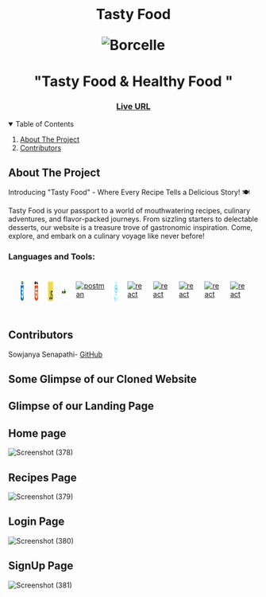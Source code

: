 <!-- PROJECT LOGO -->
<br />
<h1 align="center" >
   Tasty Food

  ![Borcelle](https://github.com/senapathisowjanya/webledger-assignment/assets/119430125/f371db53-8440-4537-a388-d684f56821d5)

</h1>

<h1 align="center">"Tasty Food & Healthy Food " </h1>
<h3 align="center">
	<a href="(https://recipe-xb31bcz2n-senapathisowjanya.vercel.app/)" target="_blank">Live URL</a>
</h3>
  
<!-- TABLE OF CONTENTS -->
<details open="open">
  <summary>Table of Contents</summary>
  <ol>
    <li>
      <a href="#about-the-project">About The Project</a>
<!--       <ul>
        <li><a href="#built-with">Built With</a></li>
          <li><a href="#tools-and-libraries">Tools And Libraries</a></li>
      </ul> -->
    </li>
    <li><a href="#contributors">Contributors</a></li>
  </ol>
</details>

<!-- ABOUT THE PROJECT -->

## About The Project
Introducing "Tasty Food" - Where Every Recipe Tells a Delicious Story! 🍽️

Tasty Food is your passport to a world of mouthwatering recipes, culinary adventures, and flavor-packed journeys. From sizzling starters to delectable desserts, our website is a treasure trove of gastronomic inspiration. Come, explore, and embark on a culinary voyage like never before!

<h3 align="left">Languages and Tools:</h3>
<p align="left" style=' width:"90%"; margin: auto; padding: 23px; display: flex; gap: 18px;'> <a href="https://www.w3schools.com/css/" target="_blank" rel="noreferrer"> <img src="https://raw.githubusercontent.com/devicons/devicon/master/icons/css3/css3-original-wordmark.svg" alt="css3" width="40" height="40"/> </a>  <a href="https://www.w3.org/html/" target="_blank" rel="noreferrer"> <img src="https://raw.githubusercontent.com/devicons/devicon/master/icons/html5/html5-original-wordmark.svg" alt="html5" width="40" height="40"/> </a> <a href="https://developer.mozilla.org/en-US/docs/Web/JavaScript" target="_blank" rel="noreferrer"> <img src="https://raw.githubusercontent.com/devicons/devicon/master/icons/javascript/javascript-original.svg" alt="javascript" width="40" height="40"/> </a> <a href="https://nodejs.org" target="_blank" rel="noreferrer"> <img src="https://raw.githubusercontent.com/devicons/devicon/master/icons/nodejs/nodejs-original-wordmark.svg" alt="nodejs" width="40" height="40"/> </a> <a href="https://postman.com" target="_blank" rel="noreferrer"> <img src="https://www.vectorlogo.zone/logos/getpostman/getpostman-icon.svg" alt="postman" width="40" height="40"/> </a> <a href="https://reactjs.org/" target="_blank" rel="noreferrer"> <img src="https://raw.githubusercontent.com/devicons/devicon/master/icons/react/react-original-wordmark.svg" alt="react" width="40" height="40"/> </a> <a href="https://chakra-ui.com/" target="_blank" rel="noreferrer"> <img src="https://image.pngaaa.com/704/7959704-middle.png" alt="react" width="50" height="40"/> </a> <a href="https://openbase.com/js/slick-slider/documentation" target="_blank" rel="noreferrer"> <img src="https://gymove.dexignzone.com/react/welcome/images/icons/44.png" alt="react" width="50" height="40"/> </a>  <a href="https://app.cyclic.sh/#/" target="_blank" rel="noreferrer"> <img src="https://th.bing.com/th/id/OIP.NCU8PydXbTaszgAQ2xGNHwAAAA?w=279&h=175&c=7&r=0&o=5&dpr=1.3&pid=1.7" alt="react" width="50" height="40"/> </a><a href="https://vercel.com/" target="_blank" rel="noreferrer"> <img src="https://th.bing.com/th/id/OIP.ypz_d6GL7n2nXfQnbw_ARAHaFj?w=195&h=180&c=7&r=0&o=5&dpr=1.3&pid=1.7" alt="react" width="50" height="40"/> </a>
<a href="https://redux.js.org/" target="_blank" rel="noreferrer"> <img src="https://th.bing.com/th/id/OIP.WcRnU2ERqYHZBKBQ0zXCvgHaGs?w=188&h=180&c=7&r=0&o=5&dpr=1.3&pid=1.7" alt="react" width="50" height="40"/> </a></p>


## Contributors

Sowjanya Senapathi- [GitHub](https://github.com/senapathisowjanya)




## Some Glimpse of our Cloned Website
## Glimpse of our Landing Page
## Home page

![Screenshot (378)](https://github.com/senapathisowjanya/webledger-assignment/assets/119430125/6585e524-9be2-4075-9dd5-b6e95ad862fd)

## Recipes Page
![Screenshot (379)](https://github.com/senapathisowjanya/webledger-assignment/assets/119430125/d7eb32fb-9f84-4be1-9980-a948c9e422aa)

## Login Page
![Screenshot (380)](https://github.com/senapathisowjanya/webledger-assignment/assets/119430125/4f8c1239-0ca8-436e-94d1-ff025e423a2e)

## SignUp Page

![Screenshot (381)](https://github.com/senapathisowjanya/webledger-assignment/assets/119430125/098d0d06-d6b7-4122-849c-c95e6fbd14b1)

